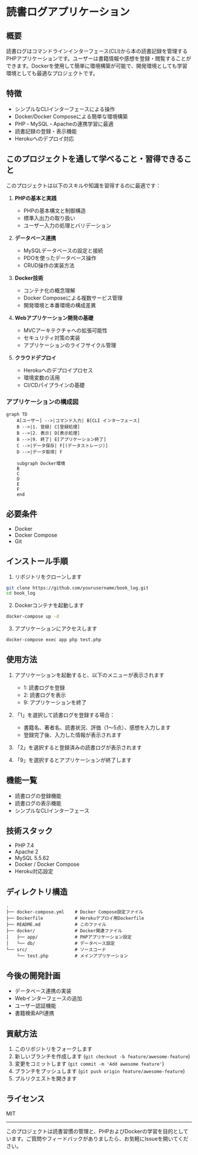 # 読書ログアプリケーション

## 概要

読書ログはコマンドラインインターフェース(CLI)から本の読書記録を管理するPHPアプリケーションです。ユーザーは書籍情報や感想を登録・閲覧することができます。Dockerを使用して簡単に環境構築が可能で、開発環境としても学習環境としても最適なプロジェクトです。

## 特徴

- シンプルなCLIインターフェースによる操作
- Docker/Docker Composeによる簡単な環境構築
- PHP・MySQL・Apacheの連携学習に最適
- 読書記録の登録・表示機能
- Herokuへのデプロイ対応

## このプロジェクトを通して学べること・習得できること

このプロジェクトは以下のスキルや知識を習得するのに最適です：

1. **PHPの基本と実践**
   - PHPの基本構文と制御構造
   - 標準入出力の取り扱い
   - ユーザー入力の処理とバリデーション

2. **データベース連携**
   - MySQLデータベースの設定と接続
   - PDOを使ったデータベース操作
   - CRUD操作の実装方法

3. **Docker技術**
   - コンテナ化の概念理解
   - Docker Composeによる複数サービス管理
   - 開発環境と本番環境の構成差異

4. **Webアプリケーション開発の基礎**
   - MVCアーキテクチャへの拡張可能性
   - セキュリティ対策の実装
   - アプリケーションのライフサイクル管理

5. **クラウドデプロイ**
   - Herokuへのデプロイプロセス
   - 環境変数の活用
   - CI/CDパイプラインの基礎

### アプリケーションの構成図

```mermaid
graph TD
    A[ユーザー] -->|コマンド入力| B[CLI インターフェース]
    B -->|1. 登録| C[登録処理]
    B -->|2. 表示| D[表示処理]
    B -->|9. 終了| E[アプリケーション終了]
    C -->|データ保存| F[(データストレージ)]
    D -->|データ取得| F
    
    subgraph Docker環境
    B
    C
    D
    E
    F
    end
```

## 必要条件

- Docker
- Docker Compose
- Git

## インストール手順

1. リポジトリをクローンします

```bash
git clone https://github.com/yourusername/book_log.git
cd book_log
```

2. Dockerコンテナを起動します

```bash
docker-compose up -d
```

3. アプリケーションにアクセスします

```bash
docker-compose exec app php test.php
```

## 使用方法

1. アプリケーションを起動すると、以下のメニューが表示されます
   - 1: 読書ログを登録
   - 2: 読書ログを表示
   - 9: アプリケーションを終了

2. 「1」を選択して読書ログを登録する場合：
   - 書籍名、著者名、読書状況、評価（1〜5点）、感想を入力します
   - 登録完了後、入力した情報が表示されます

3. 「2」を選択すると登録済みの読書ログが表示されます

4. 「9」を選択するとアプリケーションが終了します

## 機能一覧

- 読書ログの登録機能
- 読書ログの表示機能
- シンプルなCLIインターフェース

## 技術スタック

- PHP 7.4
- Apache 2
- MySQL 5.5.62
- Docker / Docker Compose
- Heroku対応設定

## ディレクトリ構造

```
.
├── docker-compose.yml    # Docker Compose設定ファイル
├── Dockerfile            # Herokuデプロイ用Dockerfile
├── README.md             # このファイル
├── docker/               # Docker関連ファイル
│   ├── app/              # PHPアプリケーション設定
│   └── db/               # データベース設定
└── src/                  # ソースコード
    └── test.php          # メインアプリケーション
```

## 今後の開発計画

- データベース連携の実装
- Webインターフェースの追加
- ユーザー認証機能
- 書籍検索API連携

## 貢献方法

1. このリポジトリをフォークします
2. 新しいブランチを作成します (`git checkout -b feature/awesome-feature`)
3. 変更をコミットします (`git commit -m 'Add awesome feature'`)
4. ブランチをプッシュします (`git push origin feature/awesome-feature`)
5. プルリクエストを開きます

## ライセンス

MIT

---

このプロジェクトは読書習慣の管理と、PHPおよびDockerの学習を目的としています。ご質問やフィードバックがありましたら、お気軽にIssueを開いてください。

